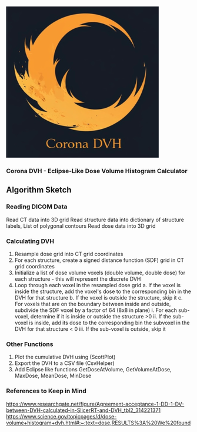 ![Corona DVH Logo](corona.png)

### Corona DVH - Eclipse-Like Dose Volume Histogram Calculator

## Algorithm Sketch
### Reading DICOM Data
Read CT data into 3D grid
Read structure data into dictionary of structure labels, List of polygonal contours
Read dose data into 3D grid

### Calculating DVH
1. Resample dose grid into CT grid coordinates
2. For each structure, create a signed distance function (SDF) grid in CT grid coordinates
3. Initialize a list of dose volume voxels (double volume, double dose) for each structure - this will represent the discrete DVH
4. Loop through each voxel in the resampled dose grid
	a. If the voxel is inside the structure, add the voxel's dose to the corresponding bin in the DVH for that structure
	b. If the voxel is outside the structure, skip it
	c. For voxels that are on the boundary between inside and outside, subdivide the SDF voxel by a factor of 64 (8x8 in plane)
		i. For each sub-voxel, determine if it is inside or outside the structure >0
		ii. If the sub-voxel is inside, add its dose to the corresponding bin the subvoxel in the DVH for that structure < 0
		iii. If the sub-voxel is outside, skip it

### Other Functions
1. Plot the cumulative DVH using (ScottPlot)
2. Export the DVH to a CSV file (CsvHelper)
3. Add Eclipse like functions GetDoseAtVolume, GetVolumeAtDose, MaxDose, MeanDose, MinDose

### References to Keep in Mind
https://www.researchgate.net/figure/Agreement-acceptance-1-DD-1-DV-between-DVH-calculated-in-SlicerRT-and-DVH_tbl2_314221371
https://www.science.gov/topicpages/d/dose-volume+histogram+dvh.html#:~:text=dose,RESULTS%3A%20We%20found